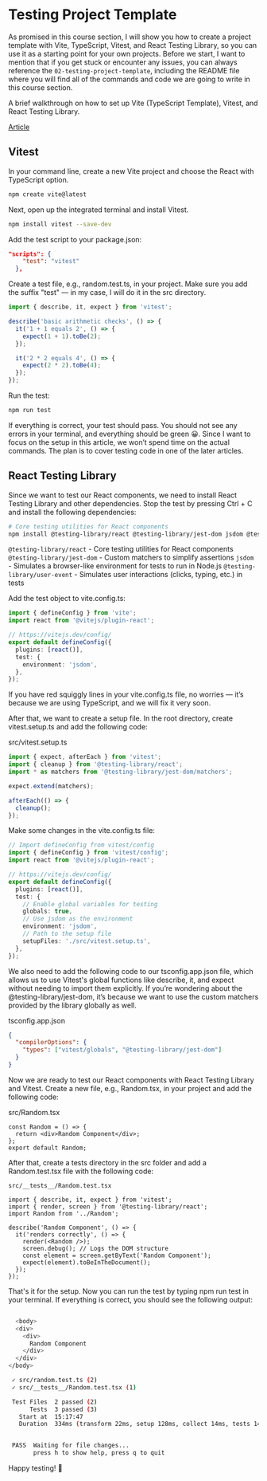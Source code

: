 # Testing Project Template

As promised in this course section, I will show you how to create a project template with Vite, TypeScript, Vitest, and React Testing Library, so you can use it as a starting point for your own projects. Before we start, I want to mention that if you get stuck or encounter any issues, you can always reference the `02-testing-project-template`, including the README file where you will find all of the commands and code we are going to write in this course section.

A brief walkthrough on how to set up Vite (TypeScript Template), Vitest, and React Testing Library.

[Article](https://johnsmilga.com/articles/2024/10/15)

## Vitest

In your command line, create a new Vite project and choose the React with TypeScript option.

```bash
npm create vite@latest
```

Next, open up the integrated terminal and install Vitest.

```bash
npm install vitest --save-dev
```

Add the test script to your package.json:

```json
"scripts": {
    "test": "vitest"
  },
```

Create a test file, e.g., random.test.ts, in your project. Make sure you add the suffix "test" — in my case, I will do it in the src directory.

```ts
import { describe, it, expect } from 'vitest';

describe('basic arithmetic checks', () => {
  it('1 + 1 equals 2', () => {
    expect(1 + 1).toBe(2);
  });

  it('2 * 2 equals 4', () => {
    expect(2 * 2).toBe(4);
  });
});
```

Run the test:

```bash
npm run test
```

If everything is correct, your test should pass. You should not see any errors in your terminal, and everything should be green 😀. Since I want to focus on the setup in this article, we won’t spend time on the actual commands. The plan is to cover testing code in one of the later articles.

## React Testing Library

Since we want to test our React components, we need to install React Testing Library and other dependencies. Stop the test by pressing Ctrl + C and install the following dependencies:

```bash
# Core testing utilities for React components
npm install @testing-library/react @testing-library/jest-dom jsdom @testing-library/user-event --save-dev
```

`@testing-library/react` - Core testing utilities for React components
`@testing-library/jest-dom` - Custom matchers to simplify assertions
`jsdom` - Simulates a browser-like environment for tests to run in Node.js
`@testing-library/user-event` - Simulates user interactions (clicks, typing, etc.) in tests

Add the test object to vite.config.ts:

```ts
import { defineConfig } from 'vite';
import react from '@vitejs/plugin-react';

// https://vitejs.dev/config/
export default defineConfig({
  plugins: [react()],
  test: {
    environment: 'jsdom',
  },
});
```

If you have red squiggly lines in your vite.config.ts file, no worries — it’s because we are using TypeScript, and we will fix it very soon.

After that, we want to create a setup file. In the root directory, create vitest.setup.ts and add the following code:

src/vitest.setup.ts

```ts
import { expect, afterEach } from 'vitest';
import { cleanup } from '@testing-library/react';
import * as matchers from '@testing-library/jest-dom/matchers';

expect.extend(matchers);

afterEach(() => {
  cleanup();
});
```

Make some changes in the vite.config.ts file:

```ts
// Import defineConfig from vitest/config
import { defineConfig } from 'vitest/config';
import react from '@vitejs/plugin-react';

// https://vitejs.dev/config/
export default defineConfig({
  plugins: [react()],
  test: {
    // Enable global variables for testing
    globals: true,
    // Use jsdom as the environment
    environment: 'jsdom',
    // Path to the setup file
    setupFiles: './src/vitest.setup.ts',
  },
});
```

We also need to add the following code to our tsconfig.app.json file, which allows us to use Vitest's global functions like describe, it, and expect without needing to import them explicitly. If you’re wondering about the @testing-library/jest-dom, it’s because we want to use the custom matchers provided by the library globally as well.

tsconfig.app.json

```json
{
  "compilerOptions": {
    "types": ["vitest/globals", "@testing-library/jest-dom"]
  }
}
```

Now we are ready to test our React components with React Testing Library and Vitest. Create a new file, e.g., Random.tsx, in your project and add the following code:

src/Random.tsx

```tsx
const Random = () => {
  return <div>Random Component</div>;
};
export default Random;
```

After that, create a tests directory in the src folder and add a Random.test.tsx file with the following code:

`src/__tests__/Random.test.tsx`

```tsx
import { describe, it, expect } from 'vitest';
import { render, screen } from '@testing-library/react';
import Random from '../Random';

describe('Random Component', () => {
  it('renders correctly', () => {
    render(<Random />);
    screen.debug(); // Logs the DOM structure
    const element = screen.getByText('Random Component');
    expect(element).toBeInTheDocument();
  });
});
```

That's it for the setup. Now you can run the test by typing npm run test in your terminal. If everything is correct, you should see the following output:

```bash

  <body>
  <div>
    <div>
      Random Component
    </div>
  </div>
</body>

 ✓ src/random.test.ts (2)
 ✓ src/__tests__/Random.test.tsx (1)

 Test Files  2 passed (2)
      Tests  3 passed (3)
   Start at  15:17:47
   Duration  334ms (transform 22ms, setup 128ms, collect 14ms, tests 14ms, environment 281ms, prepare 53ms)


 PASS  Waiting for file changes...
       press h to show help, press q to quit
```

Happy testing! 🎉
